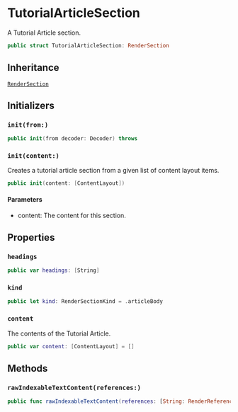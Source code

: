 # TutorialArticleSection

A Tutorial Article section.

``` swift
public struct TutorialArticleSection: RenderSection 
```

## Inheritance

[`RenderSection`](/RenderSection)

## Initializers

### `init(from:)`

``` swift
public init(from decoder: Decoder) throws 
```

### `init(content:)`

Creates a tutorial article section from a given list
of content layout items.

``` swift
public init(content: [ContentLayout]) 
```

#### Parameters

  - content: The content for this section.

## Properties

### `headings`

``` swift
public var headings: [String] 
```

### `kind`

``` swift
public let kind: RenderSectionKind = .articleBody
```

### `content`

The contents of the Tutorial Article.

``` swift
public var content: [ContentLayout] = []
```

## Methods

### `rawIndexableTextContent(references:)`

``` swift
public func rawIndexableTextContent(references: [String: RenderReference]) -> String 
```
